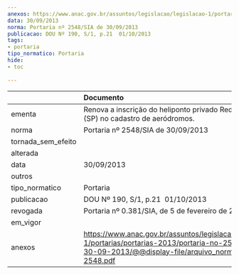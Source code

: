 ```yaml
---
anexos: https://www.anac.gov.br/assuntos/legislacao/legislacao-1/portarias/portarias-2013/portaria-no-2548-sia-de-30-09-2013/@@display-file/arquivo_norma/PA2013-2548.pdf
data: 30/09/2013
norma: Portaria nº 2548/SIA de 30/09/2013
publicacao: DOU Nº 190, S/1, p.21  01/10/2013
tags:
- portaria
tipo_normatico: Portaria
hide: 
- toc 
 
---
```


|                    | Documento                                                                                                                                                         |
|:-------------------|:------------------------------------------------------------------------------------------------------------------------------------------------------------------|
| ementa             | Renova a inscrição do heliponto privado Rede Record (SP) no cadastro de aeródromos.                                                                               |
| norma              | Portaria nº 2548/SIA de 30/09/2013                                                                                                                                |
| tornada_sem_efeito |                                                                                                                                                                   |
| alterada           |                                                                                                                                                                   |
| data               | 30/09/2013                                                                                                                                                        |
| outros             |                                                                                                                                                                   |
| tipo_normatico     | Portaria                                                                                                                                                          |
| publicacao         | DOU Nº 190, S/1, p.21  01/10/2013                                                                                                                                 |
| revogada           | Portaria nº 0.381/SIA, de 5 de fevereiro de 2019                                                                                                                  |
| em_vigor           |                                                                                                                                                                   |
| anexos             | https://www.anac.gov.br/assuntos/legislacao/legislacao-1/portarias/portarias-2013/portaria-no-2548-sia-de-30-09-2013/@@display-file/arquivo_norma/PA2013-2548.pdf |